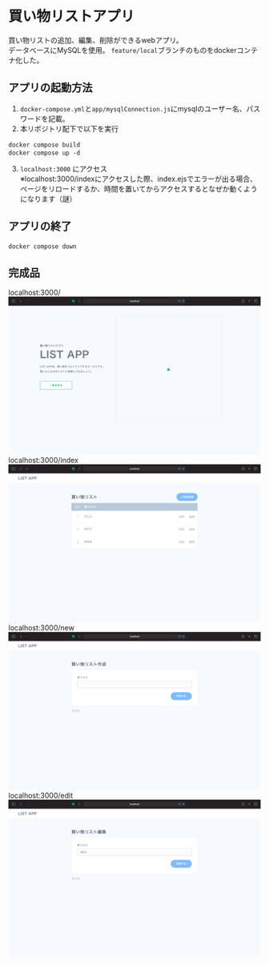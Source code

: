 # 買い物リストアプリ
買い物リストの追加、編集、削除ができるwebアプリ。   
データベースにMySQLを使用。
`feature/local`ブランチのものをdockerコンテナ化した。

## アプリの起動方法
1. `docker-compose.yml`と`app/mysqlConnection.js`にmysqlのユーザー名、パスワードを記載。
2. 本リポジトリ配下で以下を実行
 ```
docker compose build
docker compose up -d
```
3. `localhost:3000` にアクセス   
  ※localhost:3000/indexにアクセスした際、index.ejsでエラーが出る場合、ページをリロードするか、時間を置いてからアクセスするとなぜか動くようになります（謎）

## アプリの終了
```
docker compose down
```

## 完成品
localhost:3000/
![/](doc/top.ejs.png)
localhost:3000/index
![/index](doc/index.ejs.png)
localhost:3000/new
![/new](doc/new.ejs.png)
localhost:3000/edit
![/edit](doc/edit.ejs.png)
